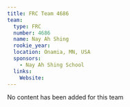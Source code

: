 ```yaml
---
title: FRC Team 4686
team:
  type: FRC
  number: 4686
  name: Nay Ah Shing
  rookie_year: 
  location: Onamia, MN, USA
  sponsors:
    - Nay Ah Shing School
  links:
    Website: 
---
```

No content has been added for this team
